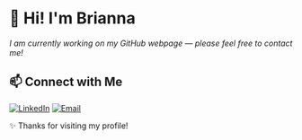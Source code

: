 # 👋 Hi! I'm Brianna
*I am currently working on my GitHub webpage — please feel free to contact me!*

## 📫 Connect with Me
[![LinkedIn](https://img.shields.io/badge/LinkedIn-blue?style=for-the-badge&logo=linkedin)](https://www.linkedin.com/in/brianna-sarah-alexis-agbunag-41b087310)
[![Email](https://img.shields.io/badge/Email-red?style=for-the-badge&logo=gmail)](briannaagbunag@yahoo.com)

✨ Thanks for visiting my profile!

